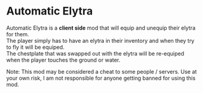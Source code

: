 # Automatic Elytra
Automatic Elytra is a <b>client side</b> mod that will equip and unequip their elytra for them.  
The player simply has to have an elytra in their inventory and when they try to fly it will be equiped.  
The chestplate that was swapped out with the elytra will be re-equiped when the player touches the ground or water.  



Note: This mod may be considered a cheat to some people / servers. Use at your own risk, I am not responsible for anyone getting banned for using this mod.